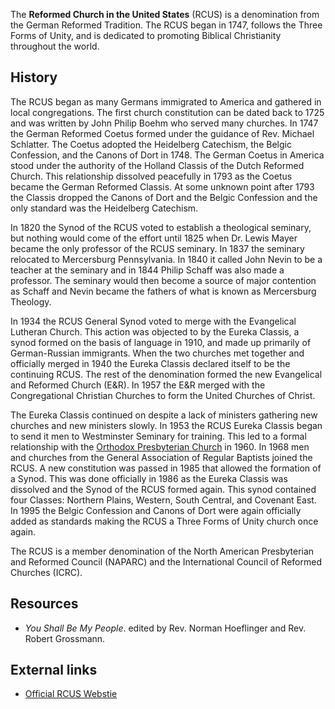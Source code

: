 The **Reformed Church in the United States** (RCUS) is a
denomination from the German Reformed Tradition. The RCUS began in
1747, follows the Three Forms of Unity, and is dedicated to
promoting Biblical Christianity throughout the world.

## History

The RCUS began as many Germans immigrated to America and gathered
in local congregations. The first church constitution can be dated
back to 1725 and was written by John Philip Boehm who served many
churches. In 1747 the German Reformed Coetus formed under the
guidance of Rev. Michael Schlatter. The Coetus adopted the
Heidelberg Catechism, the Belgic Confession, and the Canons of Dort
in 1748. The German Coetus in America stood under the authority of
the Holland Classis of the Dutch Reformed Church. This relationship
dissolved peacefully in 1793 as the Coetus became the German
Reformed Classis. At some unknown point after 1793 the Classis
dropped the Canons of Dort and the Belgic Confession and the only
standard was the Heidelberg Catechism.

In 1820 the Synod of the RCUS voted to establish a theological
seminary, but nothing would come of the effort until 1825 when Dr.
Lewis Mayer became the only professor of the RCUS seminary. In 1837
the seminary relocated to Mercersburg Pennsylvania. In 1840 it
called John Nevin to be a teacher at the seminary and in 1844
Philip Schaff was also made a professor. The seminary would then
become a source of major contention as Schaff and Nevin became the
fathers of what is known as Mercersburg Theology.

In 1934 the RCUS General Synod voted to merge with the Evangelical
Lutheran Church. This action was objected to by the Eureka Classis,
a synod formed on the basis of language in 1910, and made up
primarily of German-Russian immigrants. When the two churches met
together and officially merged in 1940 the Eureka Classis declared
itself to be the continuing RCUS. The rest of the denomination
formed the new Evangelical and Reformed Church (E&R). In 1957 the
E&R merged with the Congregational Christian Churches to form the
United Churches of Christ.

The Eureka Classis continued on despite a lack of ministers
gathering new churches and new ministers slowly. In 1953 the RCUS
Eureka Classis began to send it men to Westminster Seminary for
training. This led to a formal relationship with the
[Orthodox Presbyterian Church](Orthodox_Presbyterian_Church "Orthodox Presbyterian Church")
in 1960. In 1968 men and churches from the General Association of
Regular Baptists joined the RCUS. A new constitution was passed in
1985 that allowed the formation of a Synod. This was done
officially in 1986 as the Eureka Classis was dissolved and the
Synod of the RCUS formed again. This synod contained four Classes:
Northern Plains, Western, South Central, and Covenant East. In 1995
the Belgic Confession and Canons of Dort were again officially
added as standards making the RCUS a Three Forms of Unity church
once again.

The RCUS is a member denomination of the North American
Presbyterian and Reformed Council (NAPARC) and the International
Council of Reformed Churches (ICRC).

## Resources

-   *You Shall Be My People*. edited by Rev. Norman Hoeflinger and
    Rev. Robert Grossmann.

## External links

-   [Official RCUS Webstie](http://www.rcus.org)



